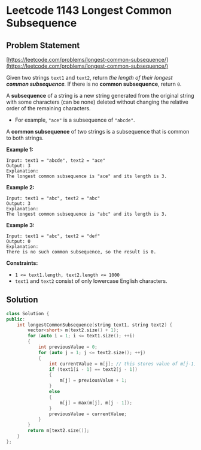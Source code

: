 # Leetcode 1143 Longest Common Subsequence

## Problem Statement

[https://leetcode.com/problems/longest-common-subsequence/](https://leetcode.com/problems/longest-common-subsequence/)

Given two strings `text1` and `text2`, return _the length of their longest **common subsequence**._ If there is no **common subsequence**, return `0`.

A **subsequence** of a string is a new string generated from the original string with some characters \(can be none\) deleted without changing the relative order of the remaining characters.

* For example, `"ace"` is a subsequence of `"abcde"`.

A **common subsequence** of two strings is a subsequence that is common to both strings.

**Example 1:**

```text
Input: text1 = "abcde", text2 = "ace" 
Output: 3  
Explanation: 
The longest common subsequence is "ace" and its length is 3.
```

**Example 2:**

```text
Input: text1 = "abc", text2 = "abc"
Output: 3
Explanation: 
The longest common subsequence is "abc" and its length is 3.
```

**Example 3:**

```text
Input: text1 = "abc", text2 = "def"
Output: 0
Explanation: 
There is no such common subsequence, so the result is 0.
```

**Constraints:**

* `1 <= text1.length, text2.length <= 1000`
* `text1` and `text2` consist of only lowercase English characters.

## Solution

```cpp
class Solution {
public:
    int longestCommonSubsequence(string text1, string text2) {
        vector<short> m(text2.size() + 1);
        for (auto i = 1; i <= text1.size(); ++i)
        {
            int previousValue = 0;
            for (auto j = 1; j <= text2.size(); ++j)
            {
                int currentValue = m[j]; // this stores value of m[j-1] to be used for next j
                if (text1[i - 1] == text2[j - 1]) 
                {
                    m[j] = previousValue + 1;
                }
                else 
                {
                    m[j] = max(m[j], m[j - 1]);
                }
                previousValue = currentValue;
            }
        }
        return m[text2.size()];        
    }
};
```

